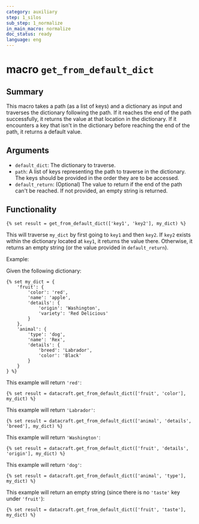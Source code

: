 ```yaml
---
category: auxiliary
step: 1_silos
sub_step: 1_normalize
in_main_macro: normalize
doc_status: ready
language: eng
---
```

# macro `get_from_default_dict`
## Summary

This macro takes a path (as a list of keys) and a dictionary as input and traverses the dictionary following the path. If it reaches the end of the path successfully, it returns the value at that location in the dictionary. If it encounters a key that isn't in the dictionary before reaching the end of the path, it returns a default value.

## Arguments

- `default_dict`: The dictionary to traverse.
- `path`: A list of keys representing the path to traverse in the dictionary. The keys should be provided in the order they are to be accessed.
- `default_return`: (Optional) The value to return if the end of the path can't be reached. If not provided, an empty string is returned.

## Functionality

```dbt
{% set result = get_from_default_dict(['key1', 'key2'], my_dict) %}
```

This will traverse `my_dict` by first going to `key1` and then `key2`. If `key2` exists within the dictionary located at `key1`, it returns the value there. Otherwise, it returns an empty string (or the value provided in `default_return`).

Example:

Given the following dictionary:

```dbt
{% set my_dict = {
    'fruit': {
        'color': 'red',
        'name': 'apple',
        'details': {
            'origin': 'Washington',
            'variety': 'Red Delicious'
        }
    },
    'animal': {
        'type': 'dog',
        'name': 'Rex',
        'details': {
            'breed': 'Labrador',
            'color': 'Black'
        }
    }
} %}
```

This example will return `'red'`:

```dbt
{% set result = datacraft.get_from_default_dict(['fruit', 'color'], my_dict) %}
```

This example will return `'Labrador'`:

```dbt
{% set result = datacraft.get_from_default_dict(['animal', 'details', 'breed'], my_dict) %}
```

This example will return `'Washington'`:

```dbt
{% set result = datacraft.get_from_default_dict(['fruit', 'details', 'origin'], my_dict) %}
```

This example will return `'dog'`:

```dbt
{% set result = datacraft.get_from_default_dict(['animal', 'type'], my_dict) %}
```

This example will return an empty string (since there is no `'taste'` key under `'fruit'`):

```dbt
{% set result = datacraft.get_from_default_dict(['fruit', 'taste'], my_dict) %}
```

